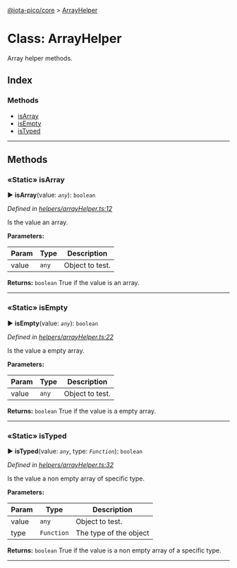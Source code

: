 [@iota-pico/core](../README.md) > [ArrayHelper](../classes/arrayhelper.md)



# Class: ArrayHelper


Array helper methods.

## Index

### Methods

* [isArray](arrayhelper.md#isarray)
* [isEmpty](arrayhelper.md#isempty)
* [isTyped](arrayhelper.md#istyped)



---
## Methods
<a id="isarray"></a>

### «Static» isArray

► **isArray**(value: *`any`*): `boolean`



*Defined in [helpers/arrayHelper.ts:12](https://github.com/iotaeco/iota-pico-core/blob/512f87a/src/helpers/arrayHelper.ts#L12)*



Is the value an array.


**Parameters:**

| Param | Type | Description |
| ------ | ------ | ------ |
| value | `any`   |  Object to test. |





**Returns:** `boolean`
True if the value is an array.






___

<a id="isempty"></a>

### «Static» isEmpty

► **isEmpty**(value: *`any`*): `boolean`



*Defined in [helpers/arrayHelper.ts:22](https://github.com/iotaeco/iota-pico-core/blob/512f87a/src/helpers/arrayHelper.ts#L22)*



Is the value a empty array.


**Parameters:**

| Param | Type | Description |
| ------ | ------ | ------ |
| value | `any`   |  Object to test. |





**Returns:** `boolean`
True if the value is a empty array.






___

<a id="istyped"></a>

### «Static» isTyped

► **isTyped**(value: *`any`*, type: *`Function`*): `boolean`



*Defined in [helpers/arrayHelper.ts:32](https://github.com/iotaeco/iota-pico-core/blob/512f87a/src/helpers/arrayHelper.ts#L32)*



Is the value a non empty array of specific type.


**Parameters:**

| Param | Type | Description |
| ------ | ------ | ------ |
| value | `any`   |  Object to test. |
| type | `Function`   |  The type of the object |





**Returns:** `boolean`
True if the value is a non empty array of a specific type.






___


